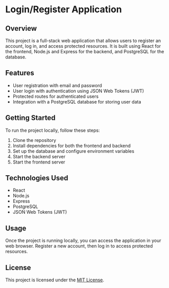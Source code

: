 # Login/Register Application 

## Overview

This project is a full-stack web application that allows users to register an account, log in, and access protected resources. It is built using React for the frontend, Node.js and Express for the backend, and PostgreSQL for the database.

## Features

- User registration with email and password
- User login with authentication using JSON Web Tokens (JWT)
- Protected routes for authenticated users
- Integration with a PostgreSQL database for storing user data

## Getting Started

To run the project locally, follow these steps:

1. Clone the repository
2. Install dependencies for both the frontend and backend
3. Set up the database and configure environment variables
4. Start the backend server
5. Start the frontend server

## Technologies Used

- React
- Node.js
- Express
- PostgreSQL
- JSON Web Tokens (JWT)

## Usage

Once the project is running locally, you can access the application in your web browser. Register a new account, then log in to access protected resources.


## License

This project is licensed under the [MIT License](LICENSE).
